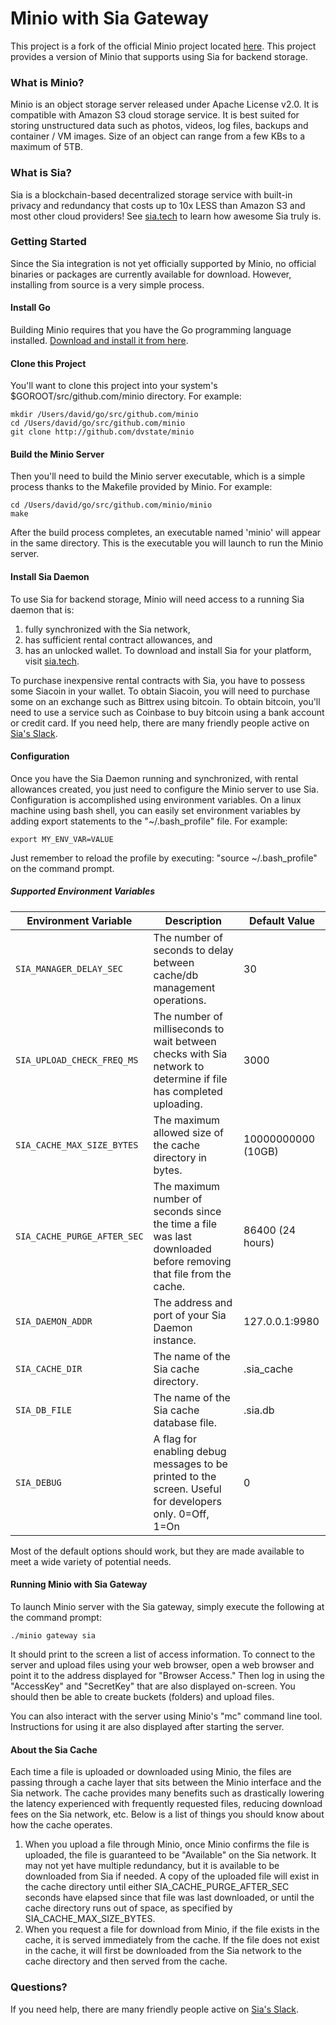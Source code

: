# Minio with Sia Gateway
This project is a fork of the official Minio project located [here](http://github.com/minio/minio). This project provides a version of Minio that supports using Sia for backend storage.

### What is Minio?
Minio is an object storage server released under Apache License v2.0. It is compatible with Amazon S3 cloud storage service. It is best suited for storing unstructured data such as photos, videos, log files, backups and container / VM images. Size of an object can range from a few KBs to a maximum of 5TB.

### What is Sia?
Sia is a blockchain-based decentralized storage service with built-in privacy and redundancy that costs up to 10x LESS than Amazon S3 and most other cloud providers! See [sia.tech](https://sia.tech) to learn how awesome Sia truly is.

### Getting Started
Since the Sia integration is not yet officially supported by Minio, no official binaries or packages are currently available for download. However, installing from source is a very simple process.

#### Install Go
Building Minio requires that you have the Go programming language installed. [Download and install it from here](https://golang.org/dl/).

#### Clone this Project
You'll want to clone this project into your system's $GOROOT/src/github.com/minio directory. For example:
```
mkdir /Users/david/go/src/github.com/minio
cd /Users/david/go/src/github.com/minio
git clone http://github.com/dvstate/minio
```

#### Build the Minio Server
Then you'll need to build the Minio server executable, which is a simple process thanks to the Makefile provided by Minio. For example:
```
cd /Users/david/go/src/github.com/minio/minio
make
```
After the build process completes, an executable named 'minio' will appear in the same directory. This is the executable you will launch to run the Minio server.

#### Install Sia Daemon
To use Sia for backend storage, Minio will need access to a running Sia daemon that is:
1. fully synchronized with the Sia network,
2. has sufficient rental contract allowances, and
3. has an unlocked wallet.
To download and install Sia for your platform, visit [sia.tech](http://sia.tech).

To purchase inexpensive rental contracts with Sia, you have to possess some Siacoin in your wallet. To obtain Siacoin, you will need to purchase some on an exchange such as Bittrex using bitcoin. To obtain bitcoin, you'll need to use a service such as Coinbase to buy bitcoin using a bank account or credit card. If you need help, there are many friendly people active on [Sia's Slack](http://slackin.sia.tech).

#### Configuration
Once you have the Sia Daemon running and synchronized, with rental allowances created, you just need to configure the Minio server to use Sia. Configuration is accomplished using environment variables. On a linux machine using bash shell, you can easily set environment variables by adding export statements to the "~/.bash_profile" file. For example:
```
export MY_ENV_VAR=VALUE
```
Just remember to reload the profile by executing: "source ~/.bash_profile" on the command prompt.

##### Supported Environment Variables
Environment Variable | Description | Default Value
--- | --- | ---
`SIA_MANAGER_DELAY_SEC` | The number of seconds to delay between cache/db management operations. | 30
`SIA_UPLOAD_CHECK_FREQ_MS` | The number of milliseconds to wait between checks with Sia network to determine if file has completed uploading. | 3000
`SIA_CACHE_MAX_SIZE_BYTES` | The maximum allowed size of the cache directory in bytes. | 10000000000 (10GB)
`SIA_CACHE_PURGE_AFTER_SEC` | The maximum number of seconds since the time a file was last downloaded before removing that file from the cache. | 86400 (24 hours)
`SIA_DAEMON_ADDR` | The address and port of your Sia Daemon instance. | 127.0.0.1:9980
`SIA_CACHE_DIR` | The name of the Sia cache directory. | .sia_cache
`SIA_DB_FILE` | The name of the Sia cache database file. | .sia.db
`SIA_DEBUG` | A flag for enabling debug messages to be printed to the screen. Useful for developers only. 0=Off, 1=On | 0

Most of the default options should work, but they are made available to meet a wide variety of potential needs.

#### Running Minio with Sia Gateway
To launch Minio server with the Sia gateway, simply execute the following at the command prompt:
```
./minio gateway sia
```
It should print to the screen a list of access information. To connect to the server and upload files using your web browser, open a web browser and point it to the address displayed for "Browser Access." Then log in using the "AccessKey" and "SecretKey" that are also displayed on-screen. You should then be able to create buckets (folders) and upload files.

You can also interact with the server using Minio's "mc" command line tool. Instructions for using it are also displayed after starting the server.

#### About the Sia Cache
Each time a file is uploaded or downloaded using Minio, the files are passing through a cache layer that sits between the Minio interface and the Sia network. The cache provides many benefits such as drastically lowering the latency experienced with frequently requested files, reducing download fees on the Sia network, etc. Below is a list of things you should know about how the cache operates.
1. When you upload a file through Minio, once Minio confirms the file is uploaded, the file is guaranteed to be "Available" on the Sia network. It may not yet have multiple redundancy, but it is available to be downloaded from Sia if needed. A copy of the uploaded file will exist in the cache directory until either SIA_CACHE_PURGE_AFTER_SEC seconds have elapsed since that file was last downloaded, or until the cache directory runs out of space, as specified by SIA_CACHE_MAX_SIZE_BYTES.
2. When you request a file for download from Minio, if the file exists in the cache, it is served immediately from the cache. If the file does not exist in the cache, it will first be downloaded from the Sia network to the cache directory and then served from the cache.

### Questions?
If you need help, there are many friendly people active on [Sia's Slack](http://slackin.sia.tech).
